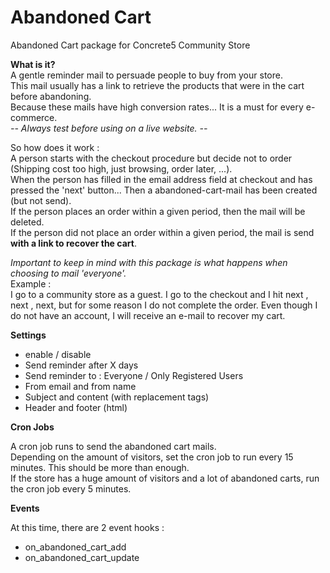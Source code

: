 # Abandoned Cart

Abandoned Cart package for Concrete5 Community Store

__What is it?__  
A gentle reminder mail to persuade people to buy from your store.  
This mail usually has a link to retrieve the products that were in the cart before abandoning.  
Because these mails have high conversion rates... It is a must for every e-commerce.   
_-- Always test before using on a live website. --_  

So how does it work :  
A person starts with the checkout procedure but decide not to order (Shipping cost too high, just browsing, order later, ...).  
When the person has filled in the email address field at checkout and has pressed the 'next' button... Then a abandoned-cart-mail has been created (but not send).  
If the person places an order within a given period, then the mail will be deleted.  
If the person did not place an order within a given period, the mail is send __with a link to recover the cart__.

_Important to keep in mind with this package is what happens when choosing to mail 'everyone'._  
Example :  
I go to a community store as a guest. I go to the checkout and I hit next , next , next, but for some reason I do not complete the order. Even though I do not have an account, I will receive an e-mail to recover my cart.  

__Settings__

* enable / disable
* Send reminder after X days 
* Send reminder to : Everyone / Only Registered Users
* From email and from name
* Subject and content (with replacement tags)
* Header and footer (html)

__Cron Jobs__

A cron job runs to send the abandoned cart mails.  
Depending on the amount of visitors, set the cron job to run every 15 minutes. This should be more than enough.  
If the store has a huge amount of visitors and a lot of abandoned carts, run the cron job every 5 minutes. 

__Events__

At this time, there are 2 event hooks :  
* on_abandoned_cart_add
* on_abandoned_cart_update
